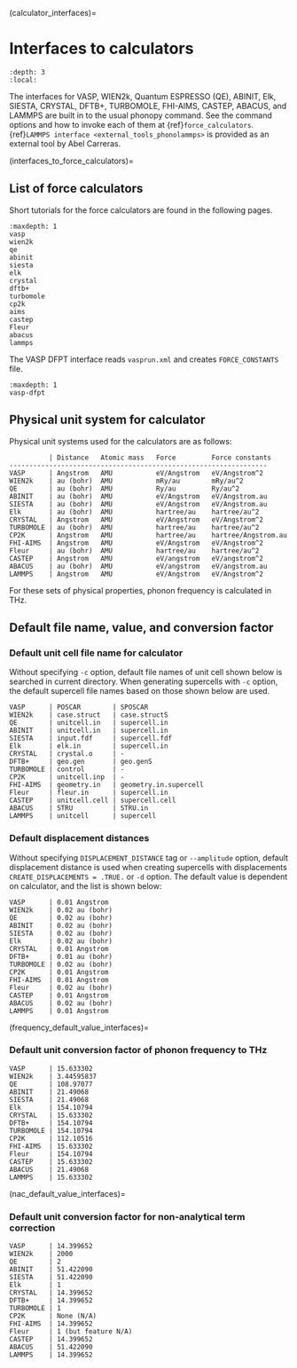 (calculator_interfaces)=

# Interfaces to calculators

```{contents}
:depth: 3
:local:
```

The interfaces for VASP, WIEN2k, Quantum ESPRESSO (QE), ABINIT, Elk, SIESTA,
CRYSTAL, DFTB+, TURBOMOLE, FHI-AIMS, CASTEP, ABACUS, and LAMMPS are built in to
the usual phonopy command. See the command options and how to invoke each of
them at {ref}`force_calculators`. {ref}`LAMMPS interface
<external_tools_phonolammps>` is provided as an external tool by Abel Carreras.

(interfaces_to_force_calculators)=

## List of force calculators

Short tutorials for the force calculators are found in the following pages.

```{toctree}
:maxdepth: 1
vasp
wien2k
qe
abinit
siesta
elk
crystal
dftb+
turbomole
cp2k
aims
castep
Fleur
abacus
lammps
```

The VASP DFPT interface reads `vasprun.xml` and creates `FORCE_CONSTANTS` file.

```{toctree}
:maxdepth: 1
vasp-dfpt
```

## Physical unit system for calculator

Physical unit systems used for the calculators are as follows:

```
          | Distance   Atomic mass   Force         Force constants
-----------------------------------------------------------------
VASP      | Angstrom   AMU           eV/Angstrom   eV/Angstrom^2
WIEN2k    | au (bohr)  AMU           mRy/au        mRy/au^2
QE        | au (bohr)  AMU           Ry/au         Ry/au^2
ABINIT    | au (bohr)  AMU           eV/Angstrom   eV/Angstrom.au
SIESTA    | au (bohr)  AMU           eV/Angstrom   eV/Angstrom.au
Elk       | au (bohr)  AMU           hartree/au    hartree/au^2
CRYSTAL   | Angstrom   AMU           eV/Angstrom   eV/Angstrom^2
TURBOMOLE | au (bohr)  AMU           hartree/au    hartree/au^2
CP2K      | Angstrom   AMU           hartree/au    hartree/Angstrom.au
FHI-AIMS  | Angstrom   AMU           eV/Angstrom   eV/Angstrom^2
Fleur     | au (bohr)  AMU           hartree/au    hartree/au^2
CASTEP    | Angstrom   AMU           eV/angstrom   eV/angstrom^2
ABACUS    | au (bohr)  AMU           eV/angstrom   eV/angstrom.au
LAMMPS    | Angstrom   AMU           eV/Angstrom   eV/Angstrom^2
```

For these sets of physical properties, phonon frequency is calculated in THz.

## Default file name, value, and conversion factor

### Default unit cell file name for calculator

Without specifying `-c` option, default file names of unit cell shown below is
searched in current directory. When generating supercells with `-c` option,
the default supercell file names based on those shown below are used.

```
VASP      | POSCAR        | SPOSCAR
WIEN2k    | case.struct   | case.structS
QE        | unitcell.in   | supercell.in
ABINIT    | unitcell.in   | supercell.in
SIESTA    | input.fdf     | supercell.fdf
Elk       | elk.in        | supercell.in
CRYSTAL   | crystal.o     | -
DFTB+     | geo.gen       | geo.genS
TURBOMOLE | control       | -
CP2K      | unitcell.inp  | -
FHI-AIMS  | geometry.in   | geometry.in.supercell
Fleur     | fleur.in      | supercell.in
CASTEP    | unitcell.cell | supercell.cell
ABACUS    | STRU          | STRU.in
LAMMPS    | unitcell      | supercell
```

### Default displacement distances

Without specifying `DISPLACEMENT_DISTANCE` tag or `--amplitude` option, default
displacement distance is used when creating supercells with displacements
`CREATE_DISPLACEMENTS = .TRUE.` or `-d` option. The default value is dependent
on calculator, and the list is shown below:

```
VASP      | 0.01 Angstrom
WIEN2k    | 0.02 au (bohr)
QE        | 0.02 au (bohr)
ABINIT    | 0.02 au (bohr)
SIESTA    | 0.02 au (bohr)
Elk       | 0.02 au (bohr)
CRYSTAL   | 0.01 Angstrom
DFTB+     | 0.01 au (bohr)
TURBOMOLE | 0.02 au (bohr)
CP2K      | 0.01 Angstrom
FHI-AIMS  | 0.01 Angstrom
Fleur     | 0.02 au (bohr)
CASTEP    | 0.01 Angstrom
ABACUS    | 0.02 au (bohr)
LAMMPS    | 0.01 Angstrom
```

(frequency_default_value_interfaces)=

### Default unit conversion factor of phonon frequency to THz

```
VASP      | 15.633302
WIEN2k    | 3.44595837
QE        | 108.97077
ABINIT    | 21.49068
SIESTA    | 21.49068
Elk       | 154.10794
CRYSTAL   | 15.633302
DFTB+     | 154.10794
TURBOMOLE | 154.10794
CP2K      | 112.10516
FHI-AIMS  | 15.633302
Fleur     | 154.10794
CASTEP    | 15.633302
ABACUS    | 21.49068
LAMMPS    | 15.633302
```

(nac_default_value_interfaces)=

### Default unit conversion factor for non-analytical term correction

```
VASP      | 14.399652
WIEN2k    | 2000
QE        | 2
ABINIT    | 51.422090
SIESTA    | 51.422090
Elk       | 1
CRYSTAL   | 14.399652
DFTB+     | 14.399652
TURBOMOLE | 1
CP2K      | None (N/A)
FHI-AIMS  | 14.399652
Fleur     | 1 (but feature N/A)
CASTEP    | 14.399652
ABACUS    | 51.422090
LAMMPS    | 14.399652
```
